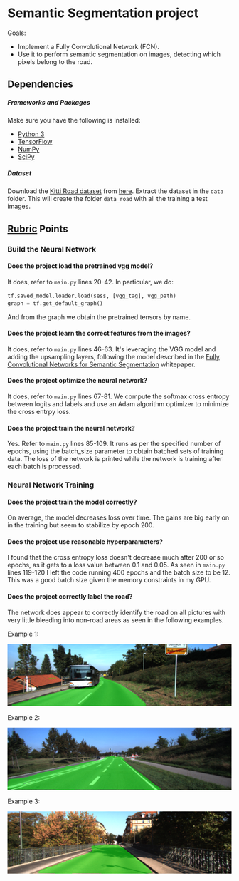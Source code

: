 # Semantic Segmentation project

Goals:
  * Implement a Fully Convolutional Network (FCN).
  * Use it to perform semantic segmentation on images, detecting which pixels belong to the road.

[//]: # (Image References)
[example-1]: ./images/example1.png "Example 1"
[example-2]: ./images/example2.png "Example 2"
[example-3]: ./images/example3.png "Example 3"


## Dependencies
##### Frameworks and Packages
Make sure you have the following is installed:
 - [Python 3](https://www.python.org/)
 - [TensorFlow](https://www.tensorflow.org/)
 - [NumPy](http://www.numpy.org/)
 - [SciPy](https://www.scipy.org/)
##### Dataset
Download the [Kitti Road dataset](http://www.cvlibs.net/datasets/kitti/eval_road.php) from [here](http://www.cvlibs.net/download.php?file=data_road.zip).  Extract the dataset in the `data` folder.  This will create the folder `data_road` with all the training a test images.

## [Rubric](https://review.udacity.com/#!/rubrics/989/view) Points

### Build the Neural Network

#### Does the project load the pretrained vgg model?
It does, refer to `main.py` lines 20-42. In particular, we do:
```python
tf.saved_model.loader.load(sess, [vgg_tag], vgg_path)
graph = tf.get_default_graph()
```
And from the graph we obtain the pretrained tensors by name.

#### Does the project learn the correct features from the images?
It does, refer to `main.py` lines 46-63. It's leveraging the VGG model and adding the upsampling layers, following the model described in the [Fully Convolutional Networks for Semantic Segmentation](https://people.eecs.berkeley.edu/~jonlong/long_shelhamer_fcn.pdf) whitepaper.

#### Does the project optimize the neural network?
It does, refer to `main.py` lines 67-81. We compute the softmax cross entropy between logits and labels and use an Adam algorithm optimizer to minimize the cross entrpy loss.

#### Does the project train the neural network?
Yes. Refer to `main.py` lines 85-109. It runs as per the specified number of epochs, using the batch_size parameter to obtain batched sets of training data. The loss of the network is printed while the network is training after each batch is processed.

### Neural Network Training

#### Does the project train the model correctly?
On average, the model decreases loss over time. The gains are big early on in the training but seem to stabilize by epoch 200.

#### Does the project use reasonable hyperparameters?
I found that the cross entropy loss doesn't decrease much after 200 or so epochs, as it gets to a loss value between 0.1 and 0.05. As seen in `main.py` lines 119-120 I left the code running 400 epochs and the batch size to be 12. This was a good batch size given the memory constraints in my GPU.

#### Does the project correctly label the road?
The network does appear to correctly identify the road on all pictures with very little bleeding into non-road areas as seen in the following examples.

Example 1:

![Example 1][example-1]

Example 2:

![Example 2][example-2]

Example 3:

![Example 3][example-3]
